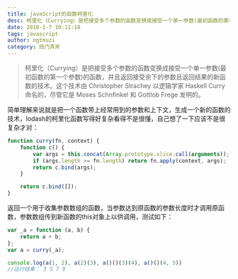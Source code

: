 ```yaml
---
title: javaScript的函数柯里化  
desc: 柯里化（Currying）是把接受多个参数的函数变换成接受一个单一参数(最初函数的第一个参数)的函数  
date: 2016-1-7 10:11:18  
tags: javascript  
author: ngtmuzi  
category: 班门弄斧  
---
```

> 柯里化（Currying）是把接受多个参数的函数变换成接受一个单一参数(最初函数的第一个参数)的函数，并且返回接受余下的参数且返回结果的新函数的技术。这个技术由 Christopher Strachey 以逻辑学家 Haskell Curry 命名的，尽管它是 Moses Schnfinkel 和 Gottlob Frege 发明的。

简单理解来说就是把一个函数带上经常用到的参数和上下文，生成一个新的函数的技术，lodash的柯里化函数写得好复杂看得不是很懂，自己想了一下应该不是很复杂才对：
```javascript
function curry(fn, context) {
    function c() {
        var args = this.concat(Array.prototype.slice.call(arguments));
        if (args.length >= fn.length) return fn.apply(context, args);
        return c.bind(args);
    }

    return c.bind([]);
}
```
返回一个用于收集参数数组的函数，当参数达到原函数的参数长度时才调用原函数，参数数组传到新函数的this对象上以供调用，测试如下：

```javascript
var _a = function (a, b) {
    return a + b;
};
var a = curry(_a);

console.log(a(1, 2), a(2)(3), a()()(3)(4), a()()(4, 5))
//运行结果： 3 5 7 9
```